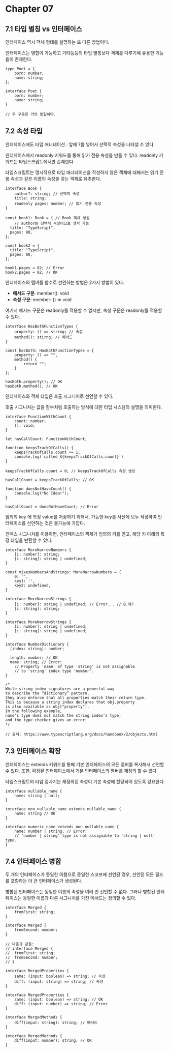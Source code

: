 # Chapter 07

## 7.1 타입 별칭 vs 인터페이스

인터페이스 역시 객체 형태를 설명하는 또 다른 방법이다. 

인터페이스는 병합이 가능하고 기타등등의 타입 별칭보다 객체를 다루기에 유용한 기능들이 존재한다.

```tsx
type Poet = {
	born: number;
	name: string;
};

interface Poet {
	born: number;
	name: string;
}

// 두 구문은 거의 동일하다.
```

## 7.2 속성 타입

인터페이스에도 타입 애너테이션 : 앞에 ?를 넣어서 선택적 속성을 나타낼 수 있다.

인터페이스에서 readonly 키워드를 통해 읽기 전용 속성을 만들 수 있다. readonly 키워드는 타입스크립트에서만 존재한다.

타입스크립트는 명시적으로 타입 애너테이션을 작성하지 않은 객체에 대해서는 읽기 전용 속성과 같은 이름의 속성을 갖는 객체로 유추한다.

```tsx
interface Book {
    author?: string; // 선택적 속성
    title: string;
    readonly pages: number; // 읽기 전용 속성
}

const book1: Book = { // Book 객체 생성
	// author는 선택적 속성이므로 생략 가능
  title: "TypeScript",
  pages: 80,
};

const book2 = {
  title: "TypeScript",
  pages: 80,
};

book1.pages = 82; // Error
book2.pages = 82; // OK
```

인터페이스의 멤버를 함수로 선언하는 방법은 2가지 방법이 있다.

- **메서드 구문**: member(): void
- **속성 구문**: member: () ⇒ void

여기서 메서드 구문은 readonly를 적용할 수 없지만, 속성 구문은 readonly를 적용할 수 있다.

```tsx
interface HasBothFunctionTypes {
	property: () => string; // 속성
	method(): stirng; // 메서드
}

const hasBoth: HasBothFunctionTypes = {
	property: () => "",
	method() {
		return "";
	}
};

hasBoth.property(); // OK
hasBoth.method(); // OK
```

인터페이스와 객체 타입은 호출 시그니처로 선언할 수 있다.

호출 시그니처는 값을 함수처럼 호출하는 방식에 대한 타입 시스템의 설명을 의미한다.

```tsx
interface FunctionWithCount {
    count: number;
    (): void;
}

let hasCallCount: FunctionWithCount;

function keepsTrackOfCalls() {
    keepsTrackOfCalls.count += 1;
    console.log(`called ${keepsTrackOfCalls.count}`)
}

keepsTrackOfCalls.count = 0; // keepsTrackOfCalls 속성 생성

hasCallCount = keepsTrackOfCalls; // OK

function doesNotHaveCount() {
    console.log("No Idea!");
}

hasCallCount = doesNotHaveCount; // Error
```

임의의 key 에 특정 value를 저장하기 위해서, 가능한 key를 사전에 모두 작성하여 인터페이스를 선언하는 것은 불가능에 가깝다.

인덱스 시그니처를 이용하면, 인터페이스의 객체가 임의의 키를 받고, 해당 키 아래의 특정 타입을 반환할 수 있다.

```tsx
interface MoreNarrowNumbers {
	[i: number]: string;
	[i: string]: string | undefined;
}

const mixesNumbersAndStrings: MoreNarrowNumbers = {
	0: '',
	key1: '',
	key2: undefined,
}

interface MoreNarrowStrings {
	[i: number]: string | undefined; // Error... // Q.왜?
	[i: string]: string;
}
```

```tsx
interface MoreNarrowStrings {
    [i: number]: string | undefined;
    [i: string]: string | undefined;
}

interface NumberDictionary {
  [index: string]: number;
 
  length: number; // OK
  name: string; // Error:
	// Property 'name' of type 'string' is not assignable 
	// to 'string' index type 'number'.
}

/*
While string index signatures are a powerful way 
to describe the “dictionary” pattern,
they also enforce that all properties match their return type. 
This is because a string index declares that obj.property 
is also available as obj["property"]. 
In the following example, 
name’s type does not match the string index’s type, 
and the type checker gives an error:
*/

// 출처: https://www.typescriptlang.org/docs/handbook/2/objects.html
```

## 7.3 인터페이스 확장

인터페이스는 extends 키워드를 통해 기본 인터페이스의 모든 멤버를 복사해서 선언할 수 있다. 또한, 확장된 인터페이스에서 기본 인터페이스의 멤버를 재정의 할 수 있다.

타입스크립트의 타입 검사기는 재정의된 속성이 기본 속성에 할당되어 있도록 강요한다.

```tsx
interface nullable_name {
	name: string | null;
}

interface non_nullable_name extends nullable_name {
	name: string // OK
}

interface numeric_name extends non_nullable_name {
	name: number | string; // Error: 
	// 'number | string' type is not assignable to 'string | null' type.
}
```

## 7.4 인터페이스 병합

두 개의 인터페이스가 동일한 이름으로 동일한 스코프에 선언된 경우, 선언된 모든 필드를 포함하는 더 큰 인터페이스가 생성된다.

병합된 인터페이스는 동일한 이름의 속성을 여러 번 선언할 수 없다. 그러나 병합된 인터페이스는 동일한 이름과 다른 시그니처를 가진 메서드는 정의할 수 있다.

```tsx
interface Merged {
	fromFirst: string;
}

interface Merged {
	fromSecond: number;
}

// 다음과 같음:
// interface Merged {
// 	fromFirst: string;
// 	fromSecond: number;
// }
```

```tsx
interface MergedProperties {
	same: (input: boolean) => string; // 속성
	diff: (input: string) => string; // 속성
}

interface MergedProperties {
	same: (input: boolean) => string; // OK
	diff: (input: number) => string; // Error
}
```

```tsx
interface MergedMethods {
	diff(input: string): string; // 메서드
}

interface MergedMethods {
	diff(input: number): string; // OK
}
```